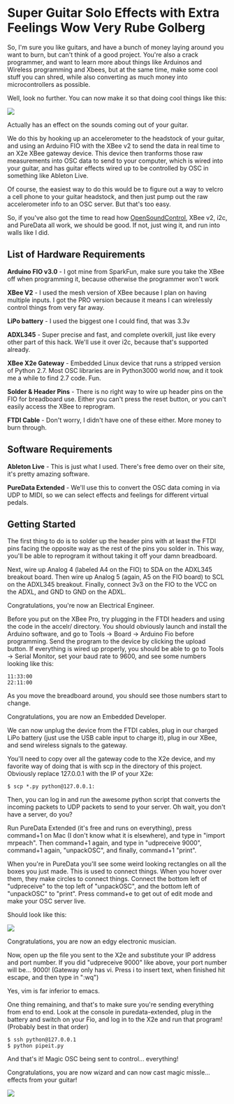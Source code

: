 Super Guitar Solo Effects with Extra Feelings Wow Very Rube Golberg
=====================================================================

So, I'm sure you like guitars, and have a bunch of money laying around you want to burn, but can't think of a good project. You're also a crack programmer,
and want to learn more about things like Arduinos and Wireless programming and Xbees, but at the same time, make some cool stuff you can shred, while also 
converting as much money into microcontrollers as possible.

Well, look no further. You can now make it so that doing cool things like this:

![](https://raw.github.com/burningion/arduino-fio-xbee-accel-osc/master/images/guitar_solo.jpg)

Actually has an effect on the sounds coming out of your guitar.

We do this by hooking up an accelerometer to the headstock of your guitar, and using an Arduino FIO with the XBee v2 to send the data in real time to an X2e
XBee gateway device. This device then tranforms those raw measurements into OSC data to send to your computer, which is wired into your guitar, and has guitar
effects wired up to be controlled by OSC in something like Ableton Live.

Of course, the easiest way to do this would be to figure out a way to velcro a cell phone to your guitar headstock, and then just pump out the raw accelerometer
info to an OSC server. But that's too easy.

So, if you've also got the time to read how [OpenSoundControl](http://opensoundcontrol.org/), XBee v2, i2c, and PureData all work, we should be good. If not,
just wing it, and run into walls like I did.

List of Hardware Requirements
------------------------------

**Arduino FIO v3.0** - I got mine from SparkFun, make sure you take the XBee off when programming it, because otherwise the programmer won't work

**XBee V2** - I used the mesh version of XBee because I plan on having multiple inputs. I got the PRO version because it means I can wirelessly control things from very far away.

**LiPo battery** - I used the biggest one I could find, that was 3.3v 

**ADXL345** - Super precise and fast, and complete overkill, just like every other part of this hack. We'll use it over i2c, because that's supported already. 

**XBee X2e Gateway** - Embedded Linux device that runs a stripped version of Python 2.7. Most OSC libraries are in Python3000 world now, and it took me a while to find 2.7 code. Fun.

**Solder & Header Pins** - There is no right way to wire up header pins on the FIO for breadboard use. Either you can't press the reset button, or you can't easily access the XBee to reprogram.

**FTDI Cable** - Don't worry, I didn't have one of these either. More money to burn through. 

Software Requirements
----------------------

**Ableton Live** - This is just what I used. There's free demo over on their site, it's pretty amazing software.

**PureData Extended** - We'll use this to convert the OSC data coming in via UDP to MIDI, so we can select effects and feelings for different virtual pedals.

Getting Started
----------------

The first thing to do is to solder up the header pins with at least the FTDI pins facing the opposite way as the rest of the pins you solder in. This way, you'll be able to reprogram
it without taking it off your damn breadboard.

Next, wire up Analog 4 (labeled A4 on the FIO) to SDA on the ADXL345 breakout board. Then wire up Analog 5 (again, A5 on the FIO board) to SCL on the ADXL345 breakout. Finally, connect
3v3 on the FIO to the VCC on the ADXL, and GND to GND on the ADXL. 

Congratulations, you're now an Electrical Engineer. 

Before you put on the XBee Pro, try plugging in the FTDI headers and using the code in the accelr/ directory. You should obviously launch and install the Arduino software, and go to 
Tools -> Board -> Arduino Fio before programming. Send the program to the device by clicking the upload button. If everything is wired up properly, you should be able to go to Tools ->
Serial Monitor, set your baud rate to 9600, and see some numbers looking like this:

    11:33:00
    22:11:00

As you move the breadboard around, you should see those numbers start to change.

Congratulations, you are now an Embedded Developer.

We can now unplug the device from the FTDI cables, plug in our charged LiPo battery (just use the USB cable input to charge it), plug in our XBee, and send wireless signals to the gateway.

You'll need to copy over all the gateway code to the X2e device, and my favorite way of doing that is with scp in the directory of this project. Obviously replace 127.0.0.1 with the IP of 
your X2e:

    $ scp *.py python@127.0.0.1:

Then, you can log in and run the awesome python script that converts the incoming packets to UDP packets to send to your server. Oh wait, you don't have a server, do you?

Run PureData Extended (it's free and runs on everything), press command+1 on Mac (I don't know what it is elsewhere), and type in "import mrpeach". Then command+1 again,
and type in "udpreceive 9000", command+1 again, "unpackOSC", and finally, command+1 "print". 

When you're in PureData you'll see some weird looking rectangles on all the boxes you just made. This is used to connect things. When you hover over them, they make circles to connect things.
Connect the bottom left of "udpreceive" to the top left of "unpackOSC", and the bottom left of "unpackOSC" to "print". Press command+e to get out of edit mode and make your OSC server live.

Should look like this:

![](https://raw.github.com/burningion/arduino-fio-xbee-accel-osc/master/images/pd.png)

Congratulations, you are now an edgy electronic musician.

Now, open up the file you sent to the X2e and substitute your IP address and port number. If you did "udpreceive 9000" like above, your port number will be... 9000! (Gateway only has vi.
Press i to insert text, when finished hit escape, and then type in ":wq<enter>")

Yes, vim is far inferior to emacs.

One thing remaining, and that's to make sure you're sending everything from end to end. Look at the console in puredata-extended, plug in the battery and switch on your Fio, and log in to
the X2e and run that program! (Probably best in that order)

    $ ssh python@127.0.0.1
    $ python pipeit.py

And that's it! Magic OSC being sent to control... everything!

Congratulations, you are now wizard and can now cast magic missle... effects from your guitar!


![](https://raw.github.com/burningion/arduino-fio-xbee-accel-osc/master/images/hulkster.gif)





